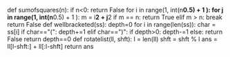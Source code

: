 def sumofsquares(n):
    if n<0:
        return False
    for i in range(1, int(n**0.5)  + 1 ):
        for j in range(1, int(n**0.5) + 1 ):
            m = i**2 + j**2
            if m == n:
                return True
            elif m > n:
                break
    return False
def wellbracketed(ss):
    depth=0
    for i in range(len(ss)):
        char = ss[i]
        if char=="(":
            depth+=1
        elif char==")":
            if depth>0:
                depth-=1
            else:
                return False
    return depth==0
def rotatelist(ll, shft):
    l = len(ll)
    shft = shft % l
    ans = ll[l-shft:] + ll[:l-shft]
    return ans

